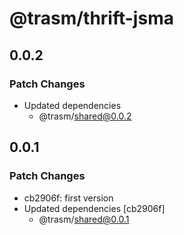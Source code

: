 # @trasm/thrift-jsma

## 0.0.2

### Patch Changes

- Updated dependencies
  - @trasm/shared@0.0.2

## 0.0.1

### Patch Changes

- cb2906f: first version
- Updated dependencies [cb2906f]
  - @trasm/shared@0.0.1
